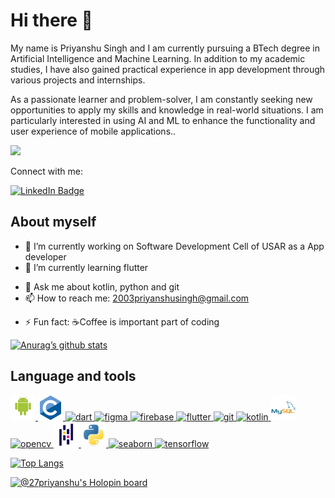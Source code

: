 # Hi there 👋

<p> My name is Priyanshu Singh and I am currently pursuing a BTech degree in Artificial Intelligence and Machine Learning. In addition to my academic studies, I have also gained practical experience in app development through various projects and internships.

As a passionate learner and problem-solver, I am constantly seeking new opportunities to apply my skills and knowledge in real-world situations. I am particularly interested in using AI and ML to enhance the functionality and user experience of mobile applications..</p>

<!--
**27priyanshu/27priyanshu** is a ✨ _special_ ✨ repository because its `README.md` (this file) appears on your GitHub profile.

Here are some ideas to get you started: -->

<div id="header" align="left">
  <img src="https://media.giphy.com/media/M9gbBd9nbDrOTu1Mqx/giphy.gif" width="100"/>
</div>

<div id="badges" align="left">
  <p>Connect with me:</p>
  <a href="your-linkedin-URL">
    <img src="https://img.shields.io/badge/LinkedIn-blue?style=for-the-badge&logo=linkedin&logoColor=white" alt="LinkedIn Badge"/>
  </a>
</div>

<h2>About myself</h2>

- 🔭 I’m currently working on Software Development Cell of USAR as a App developer
- 🌱 I’m currently learning flutter
<!-- - 👯 I’m looking to collaborate on ... -->
<!-- - 🤔 I’m looking for help with ... -->
- 💬 Ask me about kotlin, python and git
- 📫 How to reach me: 2003priyanshusingh@gmail.com
<!-- - 😄 Pronouns: ... -->
- ⚡ Fun fact: ☕Coffee is important part of coding

[![Anurag’s github stats](https://github-readme-stats.vercel.app/api?username=27priyanshu&theme=darcula)](https://github.com/27priyanshu)

<h2>Language and tools</h2>

<p align="left"> <a href="https://developer.android.com" target="_blank" rel="noreferrer"> <img src="https://raw.githubusercontent.com/devicons/devicon/master/icons/android/android-original-wordmark.svg" alt="android" width="40" height="40"/> </a> <a href="https://www.cprogramming.com/" target="_blank" rel="noreferrer"> <img src="https://raw.githubusercontent.com/devicons/devicon/master/icons/c/c-original.svg" alt="c" width="40" height="40"/> </a> <a href="https://dart.dev" target="_blank" rel="noreferrer"> <img src="https://www.vectorlogo.zone/logos/dartlang/dartlang-icon.svg" alt="dart" width="40" height="40"/> </a> <a href="https://www.figma.com/" target="_blank" rel="noreferrer"> <img src="https://www.vectorlogo.zone/logos/figma/figma-icon.svg" alt="figma" width="40" height="40"/> </a> <a href="https://firebase.google.com/" target="_blank" rel="noreferrer"> <img src="https://www.vectorlogo.zone/logos/firebase/firebase-icon.svg" alt="firebase" width="40" height="40"/> </a> <a href="https://flutter.dev" target="_blank" rel="noreferrer"> <img src="https://www.vectorlogo.zone/logos/flutterio/flutterio-icon.svg" alt="flutter" width="40" height="40"/> </a> <a href="https://git-scm.com/" target="_blank" rel="noreferrer"> <img src="https://www.vectorlogo.zone/logos/git-scm/git-scm-icon.svg" alt="git" width="40" height="40"/> </a> <a href="https://kotlinlang.org" target="_blank" rel="noreferrer"> <img src="https://www.vectorlogo.zone/logos/kotlinlang/kotlinlang-icon.svg" alt="kotlin" width="40" height="40"/> </a> <a href="https://www.mysql.com/" target="_blank" rel="noreferrer"> <img src="https://raw.githubusercontent.com/devicons/devicon/master/icons/mysql/mysql-original-wordmark.svg" alt="mysql" width="40" height="40"/> </a> <a href="https://opencv.org/" target="_blank" rel="noreferrer"> <img src="https://www.vectorlogo.zone/logos/opencv/opencv-icon.svg" alt="opencv" width="40" height="40"/> </a> <a href="https://pandas.pydata.org/" target="_blank" rel="noreferrer"> <img src="https://raw.githubusercontent.com/devicons/devicon/2ae2a900d2f041da66e950e4d48052658d850630/icons/pandas/pandas-original.svg" alt="pandas" width="40" height="40"/> </a> <a href="https://www.python.org" target="_blank" rel="noreferrer"> <img src="https://raw.githubusercontent.com/devicons/devicon/master/icons/python/python-original.svg" alt="python" width="40" height="40"/> </a> <a href="https://seaborn.pydata.org/" target="_blank" rel="noreferrer"> <img src="https://seaborn.pydata.org/_images/logo-mark-lightbg.svg" alt="seaborn" width="40" height="40"/> </a> <a href="https://www.tensorflow.org" target="_blank" rel="noreferrer"> <img src="https://www.vectorlogo.zone/logos/tensorflow/tensorflow-icon.svg" alt="tensorflow" width="40" height="40"/> </a> </p>

[![Top Langs](https://github-readme-stats.vercel.app/api/top-langs/?username=27priyanshu&layout=compact&theme=darcula)](https://github.com/27priyanshu)

[![@27priyanshu's Holopin board](https://holopin.me/27priyanshu)](https://holopin.io/@27priyanshu)
